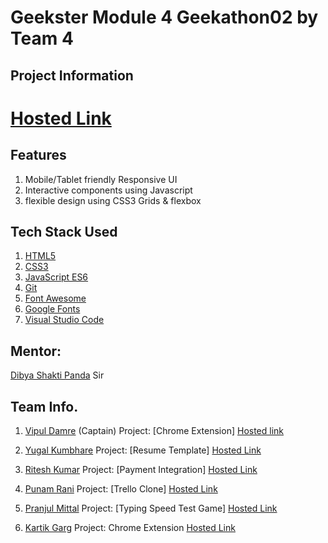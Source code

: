 # Geekster Module 4 Geekathon02 by Team 4
## Project Information

# [Hosted Link](https://vipuldamre26.github.io/GeekathonM4Team04/)


## Features
 1. Mobile/Tablet friendly Responsive UI
 3. Interactive components using Javascript
 4. flexible design using CSS3 Grids & flexbox

## Tech Stack Used
1. [HTML5](https://en.wikipedia.org/wiki/HTML5)
2. [CSS3](https://en.wikipedia.org/wiki/CSS)
3. [JavaScript ES6](https://en.wikipedia.org/wiki/JavaScript)
4. [Git](https://en.wikipedia.org/wiki/Git)
6. [Font Awesome](https://fontawesome.com/icons)
7. [Google Fonts](https://fonts.google.com/)
8. [Visual Studio Code](https://code.visualstudio.com/)

## Mentor:
[Dibya Shakti Panda](https://www.linkedin.com/in/dibyas933/) Sir 

## Team Info.

 1. [Vipul Damre](https://www.linkedin.com/in/vipul-damre-2237241a7/) (Captain)
    Project:  [Chrome Extension]
    [Hosted link](https://drive.google.com/file/d/1FjXSscBZ6NnGY5oMwXSvTyEyE6CZlPOR/view?usp=drive_link)

 2. [Yugal Kumbhare](https://www.linkedin.com/in/yugal-kumbhare-7b9825284?utm_source=share&utm_campaign=share_via&utm_content=profile&utm_medium=android_app )
    Project: [Resume Template]
    [Hosted Link](https://vipuldamre26.github.io/GeekathonM4Team04/Yugal_Kumbhare/index.html)

 3. [Ritesh Kumar](https://www.linkedin.com/in/ritesh-kumar-verma-6785661a5/)
    Project: [Payment Integration]
    [Hosted Link](https://vipuldamre26.github.io/GeekathonM4Team04/Ritesh_Kumar/index.html)

 4. [Punam Rani](https://www.linkedin.com/in/punam-rani-7bab72286/)
    Project: [Trello Clone]
    [Hosted Link](https://vipuldamre26.github.io/GeekathonM4Team04/Punam_Rani/index.html)

 5. [Pranjul Mittal](https://www.linkedin.com/in/pranjul-mittal-9695b5216/)
    Project: [Typing Speed Test Game]
    [Hosted Link](https://vipuldamre26.github.io/GeekathonM4Team04/Pranjul_Mittal/index.html)

 6. [Kartik Garg]()
    Project: Chrome Extension
    [Hosted Link]()

